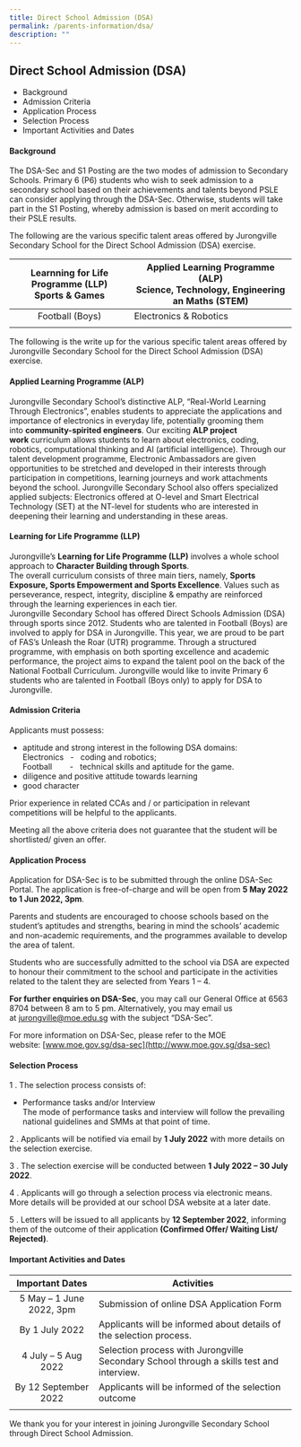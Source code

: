 ```yaml
---
title: Direct School Admission (DSA)
permalink: /parents-information/dsa/
description: ""
---
```

## Direct School Admission (DSA)

*   Background
*   Admission Criteria
*   Application Process
*   Selection Process
*   Important Activities and Dates

#### Background

The DSA-Sec and S1 Posting are the two modes of admission to Secondary Schools. Primary 6 (P6) students who wish to seek admission to a secondary school based on their achievements and talents beyond PSLE can consider applying through the DSA-Sec. Otherwise, students will take part in the S1 Posting, whereby admission is based on merit according to their PSLE results.  

The following are the various specific talent areas offered by Jurongville Secondary School for the Direct School Admission (DSA) exercise.

| **Learnning for Life Programme (LLP)**<br>**Sports & Games** | **Applied Learning Programme (ALP)**<br>**Science, Technology, Engineering an Maths (STEM)**|
|:---:|---|
| Football (Boys) | Electronics & Robotics |
|  |  |

The following is the write up for the various specific talent areas offered by Jurongville Secondary School for the Direct School Admission (DSA) exercise.

#### Applied Learning Programme (ALP)

Jurongville Secondary School’s distinctive ALP, “Real-World Learning Through Electronics”, enables students to appreciate the applications and importance of electronics in everyday life, potentially grooming them into **community-spirited engineers**. Our exciting **ALP project work** curriculum allows students to learn about electronics, coding, robotics, computational thinking and AI (artificial intelligence). Through our talent development programme, Electronic Ambassadors are given opportunities to be stretched and developed in their interests through participation in competitions, learning journeys and work attachments beyond the school. Jurongville Secondary School also offers specialized applied subjects: Electronics offered at O-level and Smart Electrical Technology (SET) at the NT-level for students who are interested in deepening their learning and understanding in these areas.

#### Learning for Life Programme (LLP)

Jurongville’s **Learning for Life Programme (LLP)** involves a whole school approach to **Character Building through Sports**. <br>
The overall curriculum consists of three main tiers, namely, **Sports Exposure, Sports Empowerment and Sports Excellence**. Values such as perseverance, respect, integrity, discipline & empathy are reinforced through the learning experiences in each tier.  <br>
Jurongville Secondary School has offered Direct Schools Admission (DSA) through sports since 2012. Students who are talented in Football (Boys) are involved to apply for DSA in Jurongville. This year, we are proud to be part of FAS’s Unleash the Roar (UTR) programme. Through a structured programme, with emphasis on both sporting excellence and academic performance, the project aims to expand the talent pool on the back of the National Football Curriculum. Jurongville would like to invite Primary 6 students who are talented in Football (Boys only) to apply for DSA to Jurongville.

#### Admission Criteria

Applicants must possess:

*   aptitude and strong interest in the following DSA domains: <br>
Electronics   -   coding and robotics; <br>
Football        -   technical skills and aptitude for the game. 
*   diligence and positive attitude towards learning 
*   good character 

Prior experience in related CCAs and / or participation in relevant competitions will be helpful to the applicants. 

Meeting all the above criteria does not guarantee that the student will be shortlisted/ given an offer.

#### Application Process

Application for DSA-Sec is to be submitted through the online DSA-Sec Portal. The application is free-of-charge and will be open from **5 May 2022 to 1 Jun 2022, 3pm**. 

Parents and students are encouraged to choose schools based on the student’s aptitudes and strengths, bearing in mind the schools’ academic and non-academic requirements, and the programmes available to develop the area of talent.

Students who are successfully admitted to the school via DSA are expected to honour their commitment to the school and participate in the activities related to the talent they are selected from Years 1 – 4. 

**For further enquiries on DSA-Sec**, you may call our General Office at 6563 8704 between 8 am to 5 pm. Alternatively, you may email us at [jurongville@moe.edu.sg](mailto:jurongville@moe.edu.sg) with the subject “DSA-Sec”.

For more information on DSA-Sec, please refer to the MOE website: [www.moe.gov.sg/dsa-sec](http://www.moe.gov.sg/dsa-sec)

#### Selection Process

1 \.  The selection process consists of: 
*   Performance tasks and/or Interview<br>
The mode of performance tasks and interview will follow the prevailing national guidelines and SMMs at that point of time. 

2 \.  Applicants will be notified via email by **1 July 2022** with more details on the selection exercise.

3 \.  The selection exercise will be conducted between **1 July 2022 – 30 July 2022**.

4 \.  Applicants will go through a selection process via electronic means. More details will be provided at our school DSA website at a later date.

5 \.  Letters will be issued to all applicants by **12 September 2022**, informing them of the outcome of their application **(Confirmed Offer/ Waiting List/ Rejected)**.

#### Important Activities and Dates

| Important Dates | Activities |
|:---:|---|
| 5 May – 1 June 2022, 3pm | Submission of online DSA Application Form |
| By 1 July 2022 | Applicants will be informed about details of the selection process. |
| 4 July – 5 Aug 2022 | Selection process with Jurongville Secondary School through a skills test and interview. |
| By 12 September 2022 | Applicants will be informed of the selection outcome |
|  |  |

We thank you for your interest in joining Jurongville Secondary School through Direct School Admission.
